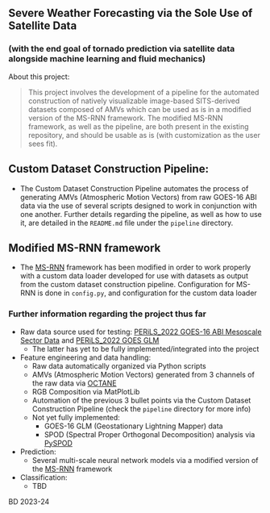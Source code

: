 ## Severe Weather Forecasting via the Sole Use of Satellite Data
### (with the end goal of tornado prediction via satellite data alongside machine learning and fluid mechanics)


About this project:
> This project involves the development of a pipeline for the automated construction of natively visualizable image-based SITS-derived datasets composed of AMVs
> which can be used as is in a modified version of the MS-RNN framework. The modified MS-RNN framework, as well as the pipeline, are both present
> in the existing repository, and should be usable as is (with customization as the user sees fit).


## Custom Dataset Construction Pipeline:
- The Custom Dataset Construction Pipeline automates the process of generating AMVs (Atmospheric Motion Vectors) from raw GOES-16 ABI data via the use of several scripts designed to work in conjunction with one another. Further details regarding the pipeline, as well as how to use it, are detailed in the `README.md` file under the `pipeline` directory.

## Modified MS-RNN framework
- The [MS-RNN](https://github.com/mazhf/MS-RNN) framework has been modified in order to work properly with a custom data loader developed for use with datasets as output from the custom dataset construction pipeline. Configuration for MS-RNN is done in `config.py`, and configuration for the custom data loader 


### Further information regarding the project thus far
- Raw data source used for testing: [PERiLS_2022 GOES-16 ABI Mesoscale Sector Data](https://doi.org/10.26023/GQMQ-Q2T1-TB0B) and [PERiLS_2022 GOES GLM](https://doi.org/10.26023/52N0-7C8Q-5J0R)
    - The latter has yet to be fully implemented/integrated into the project
- Feature engineering and data handling:
    - Raw data automatically organized via Python scripts
    - AMVs (Atmospheric Motion Vectors) generated from 3 channels of the raw data via [OCTANE](https://github.com/JasonApke/OCTANE)
    - RGB Composition via MatPlotLib
    - Automation of the previous 3 bullet points via the Custom Dataset Construction Pipeline (check the `pipeline` directory for more info)
    - Not yet fully implemented:
        - GOES-16 GLM (Geostationary Lightning Mapper) data
        - SPOD (Spectral Proper Orthogonal Decomposition) analysis via [PySPOD](https://github.com/MathEXLab/PySPOD)
- Prediction:
    - Several multi-scale neural network models via a modified version of the [MS-RNN](https://github.com/mazhf/MS-RNN/tree/main) framework
- Classification:
    - TBD

BD 2023-24
